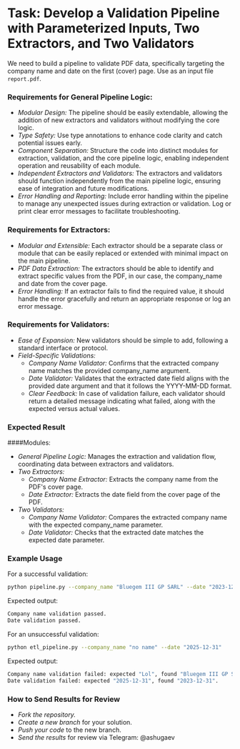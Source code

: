 # Task: Develop a Validation Pipeline with Parameterized Inputs, Two Extractors, and Two Validators

We need to build a pipeline to validate PDF data, specifically targeting the company name and date on the first (cover) page. Use as an input file `report.pdf`.

### Requirements for General Pipeline Logic:
- *Modular Design:* The pipeline should be easily extendable, allowing the addition of new extractors and validators without modifying the core logic.
- *Type Safety:* Use type annotations to enhance code clarity and catch potential issues early.
- *Component Separation:* Structure the code into distinct modules for extraction, validation, and the core pipeline logic, enabling independent operation and reusability of each module.
- *Independent Extractors and Validators:* The extractors and validators should function independently from the main pipeline logic, ensuring ease of integration and future modifications.
- *Error Handling and Reporting:* Include error handling within the pipeline to manage any unexpected issues during extraction or validation. Log or print clear error messages to facilitate troubleshooting.

### Requirements for Extractors:
- *Modular and Extensible:* Each extractor should be a separate class or module that can be easily replaced or extended with minimal impact on the main pipeline.
- *PDF Data Extraction:* The extractors should be able to identify and extract specific values from the PDF, in our case, the company_name and date from the cover page.
- *Error Handling:* If an extractor fails to find the required value, it should handle the error gracefully and return an appropriate response or log an error message.

### Requirements for Validators:
- *Ease of Expansion:* New validators should be simple to add, following a standard interface or protocol.
- *Field-Specific Validations:*
  - *Company Name Validator:* Confirms that the extracted company name matches the provided company_name argument.
  - *Date Validator:* Validates that the extracted date field aligns with the provided date argument and that it follows the YYYY-MM-DD format.
  - *Clear Feedback:* In case of validation failure, each validator should return a detailed message indicating what failed, along with the expected versus actual values.

### Expected Result
####Modules:
- *General Pipeline Logic:* Manages the extraction and validation flow, coordinating data between extractors and validators.
- *Two Extractors:*
  - *Company Name Extractor:* Extracts the company name from the PDF's cover page.
  - *Date Extractor:* Extracts the date field from the cover page of the PDF.
- *Two Validators:*
  - *Company Name Validator:* Compares the extracted company name with the expected company_name parameter.
  - *Date Validator:* Checks that the extracted date matches the expected date parameter.

### Example Usage
For a successful validation:
```bash
python pipeline.py --company_name "Bluegem III GP SARL" --date "2023-12-31"
```
Expected output:
```bash
Company name validation passed.
Date validation passed.
```

For an unsuccessful validation:
```bash
python etl_pipeline.py --company_name "no name" --date "2025-12-31"
```
Expected output:
```bash
Company name validation failed: expected "Lol", found "Bluegem III GP SARL".
Date validation failed: expected "2025-12-31", found "2023-12-31".
```

### How to Send Results for Review
- *Fork the repository.*
- *Create a new branch* for your solution.
- *Push your code* to the new branch.
- *Send the results* for review via Telegram: @ashugaev